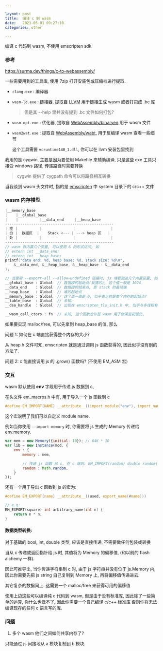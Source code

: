 ```yaml
---

layout: post
title:  编译 c 到 wasm
date:   2021-05-01 09:27:10
categories: other

---
```


编译 c 代码到 wasm, 不使用 emscripten sdk.

<!-- more -->

### 参考

<https://surma.dev/things/c-to-webassembly/>

一些需要用到的工具库, 使用 7zip 打开安装包或压缩档进行提取.

* `clang.exe` : 编译器

* `wasm-ld.exe` : 链接器, 提取自 [LLVM] 用于链接生成 wasm 或者打包成 .bc 库

  > 但是其 --help 里并没有提到 .bc 文件如何打包?

* `wasm-opt.exe` : 优化器, 提取自 [WebAssembly/binaryen] 用于 wasm 文件

* `wasm2wat.exe` : 提取自 [WebAssembly/wabt], 用于反编译 wasm 查看一些细节
 
  这个工具需要 `vcruntime140_1.dll`, 你可以在 llvm 安装包里找到

我用的是 cygwin, 主要是因为要使用 Makefile 来辅助编译,
只是这些 exe 工具只接受 windows 路径, 传递路径时需要转换

> cygwin 提供了 cygpath 命令可以将路径相互转换

当我谈到 wasm 头文件时, 指的是 [emscripten] 中 system 目录下的 c/c++ 文件

### wasm 内存模型

```c
|__memory_base 
|    |__global_base
|    |          |__data_end     |__heap_base
--------------------------------------------------
| 空 |          |               |                |
| 白 |  数据区  |    Stack <--- | ---> heap 区   |
| 处 |          |               |                |
--------------------------------------------------
// wasm 有内置几个变量, 可以使用 & 的形式访问, 如
// extern int __data_end;
// extern int __heap_base;
printf("data end: %d, heap base: %d, stack size: %d\n", 
	&__data_end, &__heap_base, &__heap_base - &__data_end
);

// 当使用 --export-all --allow-undefined 链接时, js 端看到这几个内置变量, 如下:
__global_base : Global  // 数据段的起始点(我猜的), 这个值一般是 1024 
__data_end    : Global  // 数据段的结束点, 即 stack 的最顶端
__heap_base   : Global  // 堆的起始点
__memory_base : Global  // 这个值一直是 0, 似乎表示的是整个内存的起始点?
__table_base  : Global  // 未知.
__dso_handle  : Global  // 出现在 emscripten_tls_init.h 中, 似乎与多线程有关

__wasm_call_ctors : fn  // 未知, 这个函数也许是 wasm 用于做某些初使化,
```

如果要实现 malloc/free, 可以先拿到 heap_base 的值, 那么

问题 1: 如何在 c 端直接获得整个内存的大小?

  从 heap.h 文件可知, emscripten 就是通过调用 js 函数获得的, 
  因此似乎没有别的方法了.

问题 2: c 能直接调用 js 的 .grow() 函数吗? (不使用 EM_ASM 宏)


### 交互

wasm 默认使用 **env** 字段用于传递 js 数据到 c, 

在头文件 em_macros.h 中有, 用于导入一个 js 函数到 c 

```c
#define EM_IMPORT(NAME) __attribute__((import_module("env"), import_name(#NAME)))
```

这个宏说明了我们可以自定义 module name.

例如当你使用 `--import-memory` 时, 你需要将 js 生成的 Memory 传递给 env.memory.

```js
var mem = new Memory({initial: 10}); // 64K * 10
var lib = new Instance(mod, {
	env : {
		memory : mem,
		
		// 传递 js 函数 给 c, 在 c 端则: EM_IMPORT(random) double random(); 
		random : Math.random,
	}
});
```

还有一个用于导出 c 函数到 js 的宏为:

```c
#define EM_EXPORT(name) __attribute__((used, export_name(#name)))

// e.g: 
EM_EXPORT(square) int arbitrary_name(int n) {
	return n * n;
}
```

#### 数据类型转换:

对于基础的 bool, int, double 类型, 应该是直接传递, 不需要做任何包装或转换

当从 c 传递或返回指针给 js 时, 其值将为 Memory 的偏移值,
(和以前的 flash alchemy 一样).

因此可推导出, 当你传递字符串到 c 时, 由于 js 字符串并没有位于 js.Memory 内,
因此你需要先把 js string 自己复制到 Memory 上, 再将偏移值传递进去.

其它复杂的数据同上. 这需要一个 malloc/free 来获得可用的偏移值

使用上边这些可以编译纯 c 代码到 wasm, 但是由于没有标准库, 
因此除了一些简单的运算, 你什么也做不了, 因此你需要一个自己编译 c/c++ 标准库
否则你将无法编译现存的任何 c 语言写的库.

### 问题

1. 多个 wasm 他们之间如何共享内存了?

  只能通过 js 间接地从 a 模块复制到 b 模块.


[emscripten]:https://github.com/emscripten-core/emscripten
[WebAssembly/binaryen]:https://github.com/WebAssembly/binaryen
[WebAssembly/wabt]:https://github.com/WebAssembly/wabt
[LLVM]:https://releases.llvm.org/download.html
[LLVM __attribute__]:https://clang.llvm.org/docs/AttributeReference.html
